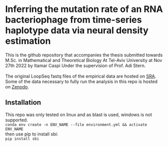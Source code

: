# Inferring the mutation rate of an RNA bacteriophage from time-series haplotype data via neural density estimation
This is the github repository that accompanies the thesis submitted towards M.Sc. in Mathematical and Theoretical Biology
At Tel-Aviv University at Nov 27th 2022 by Itamar Caspi Under the supervision of Prof. Adi Stern. <br>
<br>
The original LoopSeq fastq files of the empirical data are hosted on [SRA](https://www.ncbi.nlm.nih.gov/sra/PRJNA902661). <br>
Some of the data necessary to fully run the analysis in this repo is hosted on [Zenodo](https://zenodo.org/record/7307532).<br>




## Installation
This repo was only tested on linux and as blast is used, windows is not supported. <br>
  `conda env create -n ENV_NAME --file environment.yml && activate ENV_NAME` <br>
then use pip to install sbi: <br> 
  `pip install sbi`
## 

